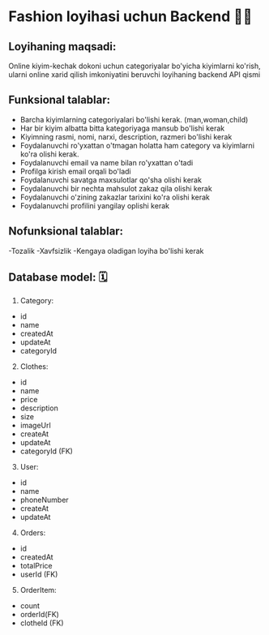 # Fashion loyihasi uchun Backend 👗👠

## Loyihaning maqsadi:

Online kiyim-kechak dokoni uchun categoriyalar bo'yicha kiyimlarni ko'rish, ularni online xarid qilish imkoniyatini beruvchi loyihaning backend API qismi

## Funksional talablar:

- Barcha kiyimlarning categoriyalari bo'lishi kerak. (man,woman,child)
- Har bir kiyim albatta bitta kategoriyaga mansub bo'lishi kerak
- Kiyimning rasmi, nomi, narxi, description, razmeri bo'lishi kerak
- Foydalanuvchi ro'yxattan o'tmagan holatta ham category va kiyimlarni ko'ra olishi kerak.
- Foydalanuvchi email va name bilan ro'yxattan o'tadi
- Profilga kirish email orqali bo'ladi
- Foydalanuvchi savatga maxsulotlar qo'sha olishi kerak
- Foydalanuvchi bir nechta mahsulot zakaz qila olishi kerak
- Foydalanuvchi o'zining zakazlar tarixini ko'ra olishi kerak
- Foydalanuvchi profilini yangilay oplishi kerak

## Nofunksional talablar:

-Tozalik
-Xavfsizlik
-Kengaya oladigan loyiha bo'lishi kerak

## Database model: 🗓️

1. Category:

- id
- name
- createdAt
- updateAt
- categoryId

2. Clothes:

- id
- name
- price
- description
- size
- imageUrl
- createAt
- updateAt
- categoryId (FK)

3. User:

- id
- name
- phoneNumber
- createAt
- updateAt

4. Orders:

- id
- createdAt
- totalPrice
- userId (FK)

5. OrderItem:

- count
- orderId(FK)
- clotheId (FK)
